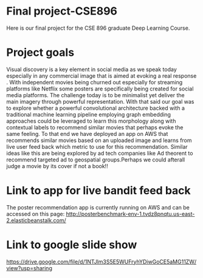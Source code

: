 # Final project-CSE896
Here is our final project for the CSE 896 graduate Deep Learning Course.
# Project goals
Visual discovery is a key element in social media as we speak today especially in any commercial image that is aimed at evoking a real response . With independent movies being churned out especially for streaming platforms like Netflix some posters are specifically being created for social media platforms. The challenge today is to be minimalist yet deliver the main imagery through powerful representation. With that said our goal was to explore whether a powerful convolutional architecture backed with a traditional machine learning pipeline employing graph embedding approaches could be leveraged to learn this morphology along with contextual labels to recommend similar movies that perhaps evoke the same feeling. To that end we have deployed an app on AWS that recommends similar movies based on an uploaded image and learns from live user feed back which metric to use for this recommendation. Similar ideas like this are being explored by ad tech companies like Ad theorent to recommend targeted ad to geospatial groups.Perhaps we could afterall judge a movie by its cover if not a book!!
# Link to app for live bandit feed back
The poster recommendation app is currently running on AWS and can be accessed on this page:
http://posterbenchmark-env-1.tvdz8pnqtu.us-east-2.elasticbeanstalk.com/
# Link to google slide show
https://drive.google.com/file/d/1NTJlm3S5E5WUFryhYDiwGoCE5aMG11ZW/view?usp=sharing
